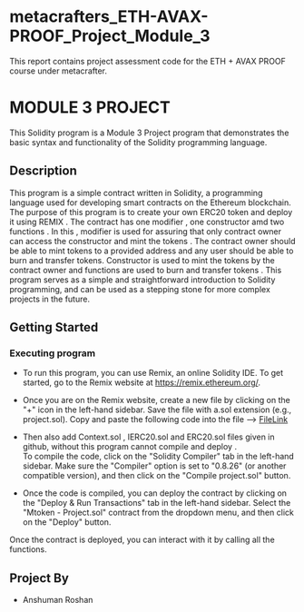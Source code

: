 # metacrafters_ETH-AVAX-PROOF_Project_Module_3
This report contains project assessment code for the ETH + AVAX PROOF course under metacrafter.

# MODULE 3 PROJECT

This Solidity program is a Module 3  Project program that demonstrates the basic syntax and functionality of the Solidity programming language.
## Description

This program is a simple contract written in Solidity, a programming language used for developing smart contracts on the Ethereum blockchain. The purpose of this program is to create your own ERC20 token and deploy it using REMIX . The contract has one modifier , one constructor amd two functions . In this , modifier is used for assuring that only contract owner can access the constructor and mint the tokens . The contract owner should be able to mint tokens to a provided address and any user should be able to burn and transfer tokens. Constructor is used to mint the tokens by the contract owner and functions are used to burn and transfer tokens . This program serves as a simple and straightforward introduction to Solidity programming, and can be used as a stepping stone for more complex projects in the future.

## Getting Started

### Executing program

- To run this program, you can use Remix, an online Solidity IDE. To get started, go to the Remix website at https://remix.ethereum.org/.

- Once you are on the Remix website, create a new file by clicking on the "+" icon in the left-hand sidebar. Save the file with a.sol extension (e.g., project.sol). Copy and paste the following code into the file --> [FileLink](https://github.com/Anshuman161203/metacrafters_ETH-AVAX-PROOF_Project_Module_3/blob/main/Project.sol)


- Then also add Context.sol , IERC20.sol and ERC20.sol files given in github, without this program cannot compile and deploy .  
To compile the code, click on the "Solidity Compiler" tab in the left-hand sidebar. Make sure the "Compiler" option is set to "0.8.26" (or another compatible version), and then click on the "Compile project.sol" button.

- Once the code is compiled, you can deploy the contract by clicking on the "Deploy & Run Transactions" tab in the left-hand sidebar. Select the "Mtoken - Project.sol" contract from the dropdown menu, and then click on the "Deploy" button.

Once the contract is deployed, you can interact with it by calling all the functions. 

## Project By
- Anshuman Roshan
